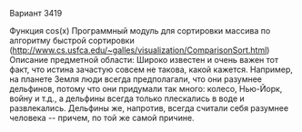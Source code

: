 Вариант 3419

Функция cos(x)
Программный модуль для сортировки массива по алгоритму быстрой сортировки (http://www.cs.usfca.edu/~galles/visualization/ComparisonSort.html)
Описание предметной области:
Широко известен и очень важен тот факт, что истина зачастую совсем не такова, какой кажется. Например, на планете Земля люди всегда предполагали, что они разумнее дельфинов, потому что они придумали так много: колесо, Нью-Йорк, войну и т.д., а дельфины всегда только плескались в воде и развлекались. Дельфины же, напротив, всегда считали себя разумнее человека -- причем, по той же самой причине.
